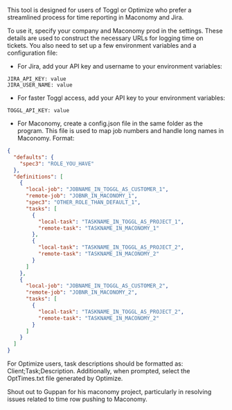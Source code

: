 This tool is designed for users of Toggl or Optimize who prefer a streamlined process for time reporting in Maconomy and Jira.

To use it, specify your company and Maconomy prod in the settings. These details are used to construct the necessary URLs for logging time on tickets.
You also need to set up a few environment variables and a configuration file:
- For Jira, add your API key and username to your environment variables:
```
JIRA_API_KEY: value
JIRA_USER_NAME: value
```
- For faster Toggl access, add your API key to your environment variables:
```
TOGGL_API_KEY: value
```
- For Maconomy, create a config.json file in the same folder as the program. This file is used to map job numbers and handle long names in Maconomy. Format:
```json
{
  "defaults": {
    "spec3": "ROLE_YOU_HAVE"
  },
  "definitions": [
    {
      "local-job": "JOBNAME_IN_TOGGL_AS_CUSTOMER_1",
      "remote-job": "JOBNR_IN_MACONOMY_1",
      "spec3": "OTHER_ROLE_THAN_DEFAULT_1",
      "tasks": [
        {
          "local-task": "TASKNAME_IN_TOGGL_AS_PROJECT_1",
          "remote-task": "TASKNAME_IN_MACONOMY_1"
        },
        {
          "local-task": "TASKNAME_IN_TOGGL_AS_PROJECT_2",
          "remote-task": "TASKNAME_IN_MACONOMY_2"
        }
      ]
    },
	{
      "local-job": "JOBNAME_IN_TOGGL_AS_CUSTOMER_2",
      "remote-job": "JOBNR_IN_MACONOMY_2",
      "tasks": [
        {
          "local-task": "TASKNAME_IN_TOGGL_AS_PROJECT_2",
          "remote-task": "TASKNAME_IN_MACONOMY_2"
        }
      ]
    }
  ]
}
```
For Optimize users, task descriptions should be formatted as: Client;Task;Description. Additionally, when prompted, select the OptTimes.txt file generated by Optimize.

Shout out to Guppan for his maconomy project, particularly in resolving issues related to time row pushing to Maconomy.
